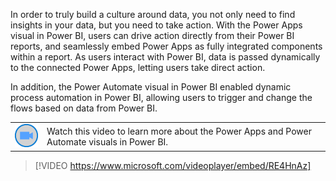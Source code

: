 In order to truly build a culture around data, you not only need to find insights in your data, but you need to take action. With the Power Apps visual in Power BI, users can drive action directly from their Power BI reports, and seamlessly embed Power Apps as fully integrated components within a report. As users interact with Power BI, data is passed dynamically to the connected Power Apps, letting users take direct action.

In addition, the Power Automate visual in Power BI enabled dynamic process automation in Power BI, allowing users to trigger and change the flows based on data from Power BI.

|||
| :--- | :--- |
| ![Icon indicating play video](../media/video-icon.png)| Watch this video to learn more about the Power Apps and Power Automate visuals in Power BI.|

>[!VIDEO https://www.microsoft.com/videoplayer/embed/RE4HnAz]

